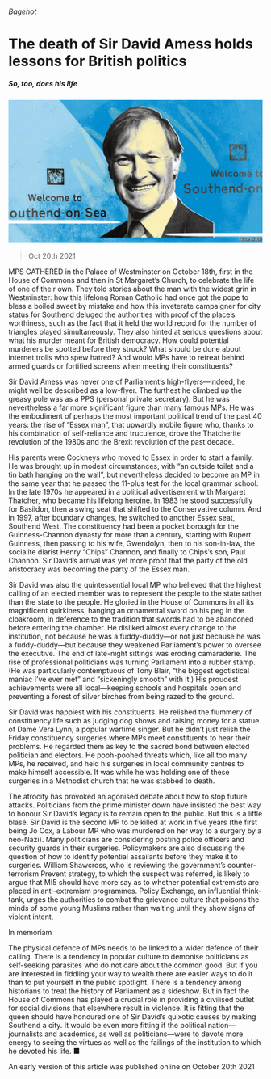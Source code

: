 ###### Bagehot

# The death of Sir David Amess holds lessons for British politics 

##### So, too, does his life 

![image](images/20211023_bad000.jpg) 

> Oct 20th 2021 

MPS GATHERED in the Palace of Westminster on October 18th, first in the House of Commons and then in St Margaret’s Church, to celebrate the life of one of their own. They told stories about the man with the widest grin in Westminster: how this lifelong Roman Catholic had once got the pope to bless a boiled sweet by mistake and how this inveterate campaigner for city status for Southend deluged the authorities with proof of the place’s worthiness, such as the fact that it held the world record for the number of triangles played simultaneously. They also hinted at serious questions about what his murder meant for British democracy. How could potential murderers be spotted before they struck? What should be done about internet trolls who spew hatred? And would MPs have to retreat behind armed guards or fortified screens when meeting their constituents?

Sir David Amess was never one of Parliament’s high-flyers—indeed, he might well be described as a low-flyer. The furthest he climbed up the greasy pole was as a PPS (personal private secretary). But he was nevertheless a far more significant figure than many famous MPs. He was the embodiment of perhaps the most important political trend of the past 40 years: the rise of “Essex man”, that upwardly mobile figure who, thanks to his combination of self-reliance and truculence, drove the Thatcherite revolution of the 1980s and the Brexit revolution of the past decade.


His parents were Cockneys who moved to Essex in order to start a family. He was brought up in modest circumstances, with “an outside toilet and a tin bath hanging on the wall”, but nevertheless decided to become an MP in the same year that he passed the 11-plus test for the local grammar school. In the late 1970s he appeared in a political advertisement with Margaret Thatcher, who became his lifelong heroine. In 1983 he stood successfully for Basildon, then a swing seat that shifted to the Conservative column. And in 1997, after boundary changes, he switched to another Essex seat, Southend West. The constituency had been a pocket borough for the Guinness-Channon dynasty for more than a century, starting with Rupert Guinness, then passing to his wife, Gwendolyn, then to his son-in-law, the socialite diarist Henry “Chips” Channon, and finally to Chips’s son, Paul Channon. Sir David’s arrival was yet more proof that the party of the old aristocracy was becoming the party of the Essex man.

Sir David was also the quintessential local MP who believed that the highest calling of an elected member was to represent the people to the state rather than the state to the people. He gloried in the House of Commons in all its magnificent quirkiness, hanging an ornamental sword on his peg in the cloakroom, in deference to the tradition that swords had to be abandoned before entering the chamber. He disliked almost every change to the institution, not because he was a fuddy-duddy—or not just because he was a fuddy-duddy—but because they weakened Parliament’s power to oversee the executive. The end of late-night sittings was eroding camaraderie. The rise of professional politicians was turning Parliament into a rubber stamp. (He was particularly contemptuous of Tony Blair, “the biggest egotistical maniac I’ve ever met” and “sickeningly smooth” with it.) His proudest achievements were all local—keeping schools and hospitals open and preventing a forest of silver birches from being razed to the ground.

Sir David was happiest with his constituents. He relished the flummery of constituency life such as judging dog shows and raising money for a statue of Dame Vera Lynn, a popular wartime singer. But he didn’t just relish the Friday constituency surgeries where MPs meet constituents to hear their problems. He regarded them as key to the sacred bond between elected politician and electors. He pooh-poohed threats which, like all too many MPs, he received, and held his surgeries in local community centres to make himself accessible. It was while he was holding one of these surgeries in a Methodist church that he was stabbed to death.

The atrocity has provoked an agonised debate about how to stop future attacks. Politicians from the prime minister down have insisted the best way to honour Sir David’s legacy is to remain open to the public. But this is a little blasé. Sir David is the second MP to be killed at work in five years (the first being Jo Cox, a Labour MP who was murdered on her way to a surgery by a neo-Nazi). Many politicians are considering posting police officers and security guards in their surgeries. Policymakers are also discussing the question of how to identify potential assailants before they make it to surgeries. William Shawcross, who is reviewing the government’s counter-terrorism Prevent strategy, to which the suspect was referred, is likely to argue that MI5 should have more say as to whether potential extremists are placed in anti-extremism programmes. Policy Exchange, an influential think-tank, urges the authorities to combat the grievance culture that poisons the minds of some young Muslims rather than waiting until they show signs of violent intent.

In memoriam

The physical defence of MPs needs to be linked to a wider defence of their calling. There is a tendency in popular culture to demonise politicians as self-seeking parasites who do not care about the common good. But if you are interested in fiddling your way to wealth there are easier ways to do it than to put yourself in the public spotlight. There is a tendency among historians to treat the history of Parliament as a sideshow. But in fact the House of Commons has played a crucial role in providing a civilised outlet for social divisions that elsewhere result in violence. It is fitting that the queen should have honoured one of Sir David’s quixotic causes by making Southend a city. It would be even more fitting if the political nation—journalists and academics, as well as politicians—were to devote more energy to seeing the virtues as well as the failings of the institution to which he devoted his life. ■

An early version of this article was published online on October 20th 2021

